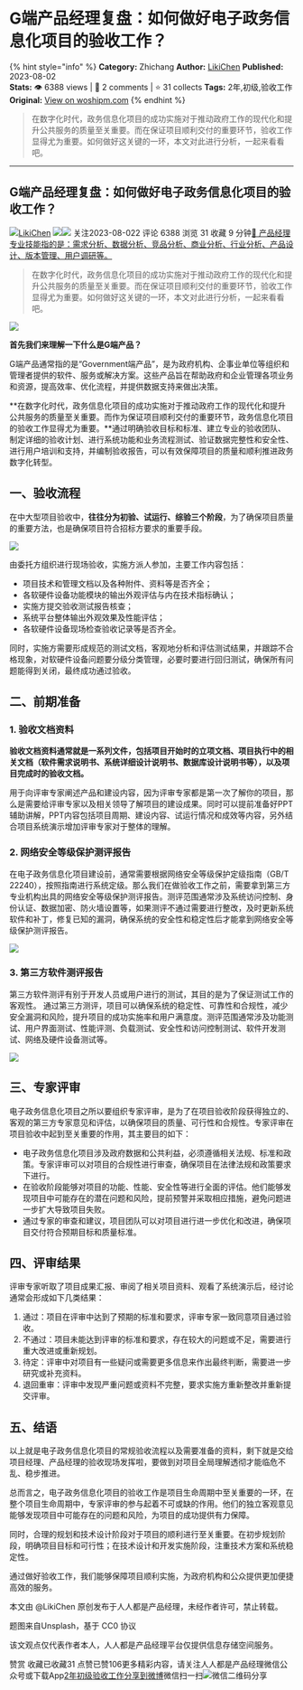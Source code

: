 # G端产品经理复盘：如何做好电子政务信息化项目的验收工作？
{% hint style="info" %}
**Category:** Zhichang
**Author:** [LikiChen](https://www.woshipm.com/u/1307414)
**Published:** 2023-08-02  
**Stats:** 👁️ 6388 views | 💬 2 comments | ⭐ 31 collects
**Tags:** 2年,初级,验收工作
**Original:** [View on woshipm.com](https://www.woshipm.com/zhichang/5857973.html)
{% endhint %}
> 在数字化时代，政务信息化项目的成功实施对于推动政府工作的现代化和提升公共服务的质量至关重要。而在保证项目顺利交付的重要环节，验收工作显得尤为重要。如何做好这关键的一环，本文对此进行分析，一起来看看吧。

---

## G端产品经理复盘：如何做好电子政务信息化项目的验收工作？

[![](https://static.woshipm.com/pmapp_avatar_20250206151002_4097.jpeg?imageView2/1/w/72/h/72/q/100)](https://www.woshipm.com/u/1307414)[LikiChen](https://www.woshipm.com/u/1307414) ![](https://static.woshipm.com/tag/1101_1@2x.png)![](https://static.woshipm.com/tag/1501_1@2x.png) 关注2023-08-022 评论 6388 浏览 31 收藏 9 分钟[🔗 产品经理专业技能指的是：需求分析、数据分析、竞品分析、商业分析、行业分析、产品设计、版本管理、用户调研等。](https://ke.qidianla.com/courses/90pm)

> 在数字化时代，政务信息化项目的成功实施对于推动政府工作的现代化和提升公共服务的质量至关重要。而在保证项目顺利交付的重要环节，验收工作显得尤为重要。如何做好这关键的一环，本文对此进行分析，一起来看看吧。

![](https://image.woshipm.com/2023/04/17/b3b34514-dcf5-11ed-ab4d-00163e0b5ff3.png)

**首先我们来理解一下什么是G端产品？**

G端产品通常指的是“Government端产品”，是为政府机构、企事业单位等组织和管理者提供的软件、服务或解决方案。这些产品旨在帮助政府和企业管理各项业务和资源，提高效率、优化流程，并提供数据支持来做出决策。

**在数字化时代，政务信息化项目的成功实施对于推动政府工作的现代化和提升公共服务的质量至关重要。而作为保证项目顺利交付的重要环节，政务信息化项目的验收工作显得尤为重要。**通过明确验收目标和标准、建立专业的验收团队、制定详细的验收计划、进行系统功能和业务流程测试、验证数据完整性和安全性、进行用户培训和支持，并编制验收报告，可以有效保障项目的质量和顺利推进政务数字化转型。

## 一、验收流程

在中大型项目验收中，**往往分为初验、试运行、综验三个阶段**，为了确保项目质量的重要方法，也是确保项目符合招标方要求的重要手段。

![](https://image.woshipm.com/2023/06/30/df968b00-16ed-11ee-89ad-00163e0b5ff3.png)

由委托方组织进行现场验收，实施方派人参加，主要工作内容包括：

*   项目技术和管理文档以及各种附件、资料等是否齐全；
*   各软硬件设备功能模块的输出外观评估与内在技术指标确认；
*   实施方提交验收测试报告核查；
*   系统平台整体输出外观效果及性能评估；
*   各软硬件设备现场检查验收记录等是否齐全。

同时，实施方需要形成规范的测试文档，客观地分析和评估测试结果，并跟踪不合格现象，对软硬件设备问题要分级分类管理，必要时要进行回归测试，确保所有问题能得到关闭，最终成功通过验收。

## 二、前期准备

### 1\. 验收文档资料

**验收文档资料通常就是一系列文件，包括项目开始时的立项文档、项目执行中的相关文档（软件需求说明书、系统详细设计说明书、数据库设计说明书等），以及项目完成时的验收文档。**

用于向评审专家阐述产品和建设内容，因为评审专家都是第一次了解你的项目，那么是需要给评审专家以及相关领导了解项目的建设成果。同时可以提前准备好PPT辅助讲解，PPT内容包括项目周期、建设内容、试运行情况和成效等内容，另外结合项目系统演示增加评审专家对于整体的理解。

### 2\. 网络安全等级保护测评报告

在电子政务信息化项目建设前，通常需要根据网络安全等级保护定级指南（GB/T 22240），按照指南进行系统定级。那么我们在做验收工作之前，需要拿到第三方专业机构出具的网络安全等级保护测评报告。测评范围通常涉及系统访问控制、身份认证、数据加密、防火墙设置等，如果测评不通过需要进行整改，及时更新系统软件和补丁，修复已知的漏洞，确保系统的安全性和稳定性后才能拿到网络安全等级保护测评报告。

![](https://image.woshipm.com/2023/08/01/07b7f0ba-3034-11ee-b430-00163e0b5ff3.png)

### 3\. 第三方软件测评报告

第三方软件测评有别于开发人员或用户进行的测试，其目的是为了保证测试工作的客观性。 通过第三方测评，项目可以确保系统的稳定性、可靠性和合规性，减少安全漏洞和风险，提升项目的成功实施率和用户满意度。测评范围通常涉及功能测试、用户界面测试、性能评测、负载测试、安全性和访问控制测试、软件开发测试、网络及硬件设备测试等。

![](https://image.woshipm.com/2023/07/20/8c9c55ba-26a6-11ee-b91f-00163e0b5ff3.png)

## 三、专家评审

电子政务信息化项目之所以要组织专家评审，是为了在项目验收阶段获得独立的、客观的第三方专家意见和评估，以确保项目的质量、可行性和合规性。专家评审在项目验收中起到至关重要的作用，其主要目的如下：

*   电子政务信息化项目涉及政府数据和公共利益，必须遵循相关法规、标准和政策。专家评审可以对项目的合规性进行审查，确保项目在法律法规和政策要求下进行。
*   在验收阶段能够对项目的功能、性能、安全性等进行全面的评估。他们能够发现项目中可能存在的潜在问题和风险，提前预警并采取相应措施，避免问题进一步扩大导致项目失败。
*   通过专家的审查和建议，项目团队可以对项目进行进一步优化和改进，确保项目交付符合预期目标和质量标准。

## 四、评审结果

评审专家听取了项目成果汇报、审阅了相关项目资料、观看了系统演示后，经讨论通常会形成如下几类结果：

1.  通过：项目在评审中达到了预期的标准和要求，评审专家一致同意项目通过验收。
2.  不通过：项目未能达到评审的标准和要求，存在较大的问题或不足，需要进行重大改进或重新规划。
3.  待定：评审中对项目有一些疑问或需要更多信息来作出最终判断，需要进一步研究或补充资料。
4.  退回重审：评审中发现严重问题或资料不完整，要求实施方重新整改并重新提交评审。

## 五、结语

以上就是电子政务信息化项目的常规验收流程以及需要准备的资料，剩下就是交给项目经理、产品经理的验收现场发挥啦，要做到对项目全局理解透彻才能临危不乱、稳步推进。

总而言之，电子政务信息化项目的验收工作是项目生命周期中至关重要的一环，在整个项目生命周期中，专家评审的参与起着不可或缺的作用。他们的独立客观意见能够发现项目中可能存在的问题和风险，为项目的成功提供有力保障。

同时，合理的规划和技术设计阶段对于项目的顺利进行至关重要。在初步规划阶段，明确项目目标和可行性；在技术设计和开发实施阶段，注重技术方案和系统稳定性。

通过做好验收工作，我们能够保障项目顺利实施，为政府机构和公众提供更加便捷高效的服务。

本文由 @LikiChen 原创发布于人人都是产品经理，未经作者许可，禁止转载。

题图来自Unsplash，基于 CC0 协议

该文观点仅代表作者本人，人人都是产品经理平台仅提供信息存储空间服务。

赞赏 收藏已收藏31 点赞已赞106更多精彩内容，请关注人人都是产品经理微信公众号或下载App[2年](https://www.woshipm.com/tag/2%e5%b9%b4)[初级](https://www.woshipm.com/tag/%e5%88%9d%e7%ba%a7)[验收工作](https://www.woshipm.com/tag/%e9%aa%8c%e6%94%b6%e5%b7%a5%e4%bd%9c)[分享到微博](https://service.weibo.com/share/share.php?appkey=2775287854&title=G端产品经理复盘：如何做好电子政务信息化项目的验收工作？&url=https://www.woshipm.com/zhichang/5857973.html&pic=https://image.woshipm.com/2023/04/17/b3b34514-dcf5-11ed-ab4d-00163e0b5ff3.png)微信扫一扫![微信二维码](https://api.pwmqr.com/qrcode/create/?url=https://www.woshipm.com/zhichang/5857973.html)分享